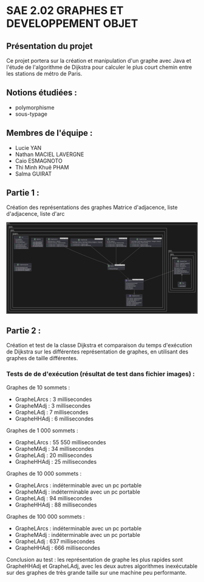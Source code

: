 # SAE 2.02 GRAPHES ET DEVELOPPEMENT OBJET
## Présentation du projet 
  Ce projet portera sur la création et manipulation d'un graphe avec Java et l'étude de l'algorithme de Dijkstra pour calculer le plus court chemin entre les stations de métro de Paris.
## Notions étudiées :
- polymorphisme
- sous-typage
  
## Membres de l'équipe :
- Lucie YAN
- Nathan MACIEL LAVERGNE
- Caio ESMAGNOTO
- Thi Minh Khuê PHAM
- Salma GUIRAT

## Partie 1 :
Création des représentations des graphes Matrice d'adjacence, liste d'adjacence, liste d'arc

![UML](https://github.com/MKtheGhost/SAE-GRAPHE-DEV/blob/main/images/UML.png?raw=true)


## Partie 2 :
Création et test de la classe Dijkstra et comparaison du temps d'exécution de Dijkstra sur les différentes représentation de graphes, en utilisant des graphes de taille différentes.

### Tests de de d'exécution (résultat de test dans fichier images) :

Graphes de 10 sommets :
- GrapheLArcs : 3 millisecondes
- GrapheMAdj : 3 millisecondes
- GrapheLAdj : 7 millisecondes
- GrapheHHAdj : 6 millisecondes

Graphes de 1 000 sommets :
- GrapheLArcs : 55 550 millisecondes
- GrapheMAdj : 34 millisecondes
- GrapheLAdj : 20 millisecondes
- GrapheHHAdj : 25 millisecondes

Graphes de 10 000 sommets :
- GrapheLArcs : indéterminable avec un pc portable
- GrapheMAdj : indéterminable avec un pc portable
- GrapheLAdj : 94 millisecondes
- GrapheHHAdj : 88 millisecondes

Graphes de 100 000 sommets :
- GrapheLArcs : indéterminable avec un pc portable
- GrapheMAdj : indéterminable avec un pc portable
- GrapheLAdj : 637 millisecondes
- GrapheHHAdj : 666 millisecondes

Conclusion au test : les représentation de graphe les plus rapides sont GrapheHHAdj et GrapheLAdj, avec les deux autres algorithmes inexécutable sur des graphes de très grande taille sur une machine peu performante.
